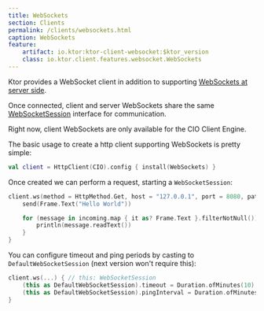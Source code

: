 ```yaml
---
title: WebSockets
section: Clients
permalink: /clients/websockets.html
caption: WebSockets  
feature:
    artifact: io.ktor:ktor-client-websocket:$ktor_version
    class: io.ktor.client.features.websocket.WebSockets
---
```


Ktor provides a WebSocket client in addition to supporting [WebSockets at server side](/features/websockets.html). 

Once connected, client and server WebSockets share the same [WebSocketSession](/features/websockets.html#WebSocketSession)
interface for communication.

Right now, client WebSockets are only available for the CIO Client Engine.

The basic usage to create a http client supporting WebSockets is pretty simple:

```kotlin
val client = HttpClient(CIO).config { install(WebSockets) }
```

Once created we can perform a request, starting a `WebSocketSession`:

```kotlin
client.ws(method = HttpMethod.Get, host = "127.0.0.1", port = 8080, path = "/route/path/to/ws") { // this: WebSocketSession
    send(Frame.Text("Hello World"))

    for (message in incoming.map { it as? Frame.Text }.filterNotNull()) {
        println(message.readText())
    }
}
```

You can configure timeout and ping periods by casting to `DefaultWebSocketSession` (next version won't require this):

```kotlin
client.ws(...) { // this: WebSocketSession
    (this as DefaultWebSocketSession).timeout = Duration.ofMinutes(10)
    (this as DefaultWebSocketSession).pingInterval = Duration.ofMinutes(10) // null to disable it
}
```
